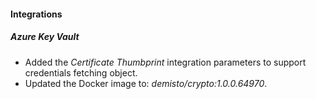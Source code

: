 
#### Integrations

##### Azure Key Vault
- Added the *Certificate Thumbprint* integration parameters to support credentials fetching object.
- Updated the Docker image to: *demisto/crypto:1.0.0.64970*.